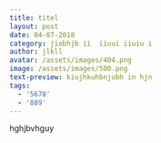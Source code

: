 ```yaml
---
title: titel
layout: post
date: 04-07-2018
category: jiobhjb ii  iiuui iiuiu i
author: jlkll
avatar: /assets/images/404.png
image: /assets/images/500.png
text-preview: kiujhkuhbnjubh in hjn
tags:
  - '5678'
  - '889'
---
```

hghjbvhguy
